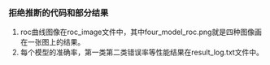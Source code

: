 ### 拒绝推断的代码和部分结果
1. roc曲线图像在roc_image文件中，其中four\_model\_roc.png就是四种图像画在一张图上的结果。
2. 每个模型的准确率，第一类第二类错误率等性能结果在result_log.txt文件中。
